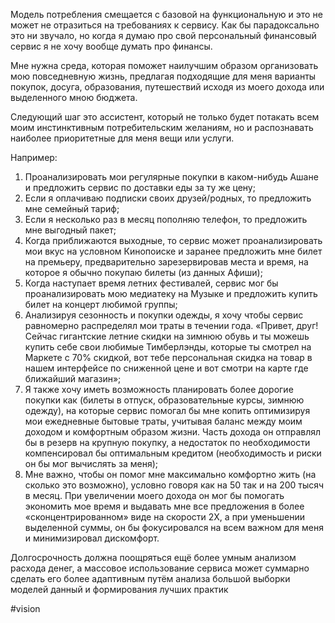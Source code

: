
Модель потребления смещается с базовой на функциональную и это не может не отразиться на требованиях к сервису. Как бы парадоксально это ни звучало, но когда я думаю про свой персональный финансовый сервис я не хочу вообще думать про финансы.

Мне нужна среда, которая поможет наилучшим образом организовать мою повседневную жизнь, предлагая подходящие для меня варианты покупок, досуга, образования, путешествий исходя из моего дохода или выделенного мною бюджета.

Следующий шаг это ассистент, который не только будет потакать всем моим инстинктивным потребительским желаниям, но и распознавать наиболее приоритетные для меня вещи или услуги.

Например:
1. Проанализировать мои регулярные покупки в каком-нибудь Ашане и предложить сервис по доставки еды за ту же цену;
2. Если я оплачиваю подписки своих друзей/родных, то предложить мне семейный тариф;
3. Если я несколько раз в месяц пополняю телефон, то предложить мне выгодный пакет;
4. Когда приближаются выходные, то сервис может проанализировать мои вкус на условном Кинопоиске и заранее предложить мне билет на премьеру, предварительно зарезервировав места и время, на которое я обычно покупаю билеты (из данных Афиши);
5. Когда наступает время летних фестивалей, сервис мог бы проанализировать мою медиатеку на Музыке и предложить купить билет на концерт любимой группы;
6. Анализируя сезонность и покупки одежды, я хочу чтобы сервис равномерно распределял мои траты в течении года. «Привет, друг! Сейчас гигантские летние скидки на зимнюю обувь и ты можешь купить себе свои любимые Тимберлэнды, которые ты смотрел на Маркете с 70% скидкой, вот тебе персональная скидка на товар в нашем интерфейсе по сниженной цене и вот смотри на карте где ближайший магазин»;
7. Я также хочу иметь возможность планировать более дорогие покупки как (билеты в отпуск, образовательные курсы, зимнюю одежду), на которые сервис помогал бы мне копить оптимизируя мои ежедневные бытовые траты, учитывая баланс между моим доходом и комфортным образом жизни. Часть дохода он отправлял бы в резерв на крупную покупку, а недостаток по необходимости компенсировал бы оптимальным кредитом (необходимость и риски он бы мог вычислять за меня);
8. Мне важно, чтобы он помог мне максимально комфортно жить (на сколько это возможно), условно говоря как на 50 так и на 200 тысяч в месяц. При увеличении моего дохода он мог бы помогать экономить мое время и выдавать мне все предложения в более «сконцентрированном» виде на скорости 2X, а при уменьшении выделенной суммы, он бы фокусировался на всем важном для меня и минимизировал дискомфорт.

Долгосрочность должна поощряться ещё более умным анализом расхода денег, а массовое использование сервиса может суммарно сделать его более адаптивным путём анализа большой выборки моделей данный и формирования лучших практик

#vision 